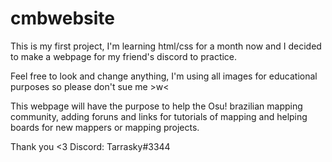 # cmbwebsite

This is my first project, I'm learning html/css for a month now and I decided to make a webpage for my friend's discord to practice.

Feel free to look and change anything, I'm using all images for educational purposes so please don't sue me >w<

This webpage will have the purpose to help the Osu! brazilian mapping community, adding foruns and links for tutorials of mapping and helping boards for new mappers or mapping projects.

Thank you <3 Discord: Tarrasky#3344
